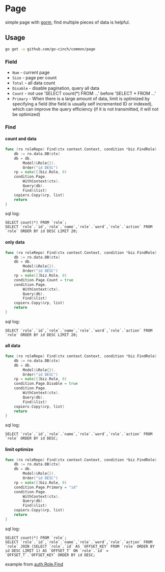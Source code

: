 # Page


simple page with [gorm](https://gorm.io/gorm), find multiple pieces of data is helpful.


## Usage


```bash
go get -u github.com/go-cinch/common/page
```


### Field


- `Num` - current page
- `Size` - page per count
- `Total` - all data count 
- `Disable` - disable pagination, query all data
- `Count` - not use 'SELECT count(*) FROM ...' before 'SELECT * FROM ...'
- `Primary` - When there is a large amount of data, limit is optimized by specifying a field (the field is usually self incremented ID or indexed), which can improve the query efficiency (if it is not transmitted, it will not be optimized)


### Find


#### count and data


```go
func (ro roleRepo) Find(ctx context.Context, condition *biz.FindRole) (rp []biz.Role) {
	db := ro.data.DB(ctx)
	db = db.
		Model(&Role{}).
		Order("id DESC")
	rp = make([]biz.Role, 0)
	condition.Page.
		WithContext(ctx).
		Query(db).
		Find(&list)
	copierx.Copy(&rp, list)
	return
}
```

sql log:  
```mysql
SELECT count(*) FROM `role`;
SELECT `role`.`id`,`role`.`name`,`role`.`word`,`role`.`action` FROM `role` ORDER BY id DESC LIMIT 20;
```


#### only data


```go
func (ro roleRepo) Find(ctx context.Context, condition *biz.FindRole) (rp []biz.Role) {
	db := ro.data.DB(ctx)
	db = db.
		Model(&Role{}).
		Order("id DESC")
	rp = make([]biz.Role, 0)
	condition.Page.Count = true
	condition.Page.
		WithContext(ctx).
		Query(db).
		Find(&list)
	copierx.Copy(&rp, list)
	return
}
```

sql log:
```mysql
SELECT `role`.`id`,`role`.`name`,`role`.`word`,`role`.`action` FROM `role` ORDER BY id DESC LIMIT 20;
```


#### all data


```go
func (ro roleRepo) Find(ctx context.Context, condition *biz.FindRole) (rp []biz.Role) {
	db := ro.data.DB(ctx)
	db = db.
		Model(&Role{}).
		Order("id DESC")
	rp = make([]biz.Role, 0)
	condition.Page.Disable = true
	condition.Page.
		WithContext(ctx).
		Query(db).
		Find(&list)
	copierx.Copy(&rp, list)
	return
}
```

sql log:
```mysql
SELECT `role`.`id`,`role`.`name`,`role`.`word`,`role`.`action` FROM `role` ORDER BY id DESC;
```


#### limit optimize


```go
func (ro roleRepo) Find(ctx context.Context, condition *biz.FindRole) (rp []biz.Role) {
	db := ro.data.DB(ctx)
	db = db.
		Model(&Role{}).
		Order("id DESC")
	rp = make([]biz.Role, 0)
	condition.Page.Primary = "id"
	condition.Page.
		WithContext(ctx).
		Query(db).
		Find(&list)
	copierx.Copy(&rp, list)
	return
}
```

sql log:
```mysql
SELECT count(*) FROM `role`;  
SELECT `role`.`id`,`role`.`name`,`role`.`word`,`role`.`action` FROM `role` JOIN (SELECT `role`.`id` AS `OFFSET_KEY` FROM `role` ORDER BY id DESC LIMIT 1) AS `OFFSET_T` ON `role`.`id` = `OFFSET_T`.`OFFSET_KEY` ORDER BY id DESC;
```

example from [auth.Role.Find](https://github.com/go-cinch/auth/blob/dev/internal/data/role.go#L55)
